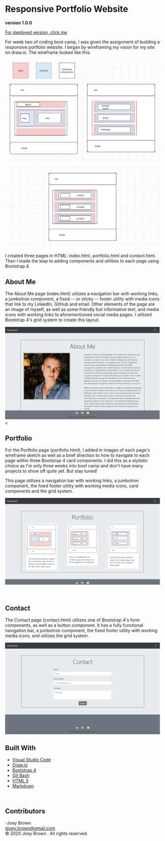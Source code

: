 # Responsive Portfolio Website

**version 1.0.0**

[For deployed version, click me](https://joeybrown-ctrl.github.io/)

For week two of coding boot camp, I was given the assignment of building a responsive portfolio website. I began by wireframing my vision for my site on draw.io. The wireframe looked like this:

![Image of top line of wireframe](https://github.com/joeybrown-ctrl/joeybrown-ctrl.github.io/blob/master/images/wireframe-topline.png)

![Image of bottom line of wireframe](https://github.com/joeybrown-ctrl/joeybrown-ctrl.github.io/blob/master/images/wireframe-bottomline.png)

I created three pages in HTML: index.html, portfolio.html and contact.html. Then I made the leap to adding components and utilities to each page using Bootstrap 4. 
<br>

## About Me

The About Me page (index.html) utilizes a navigation bar with working links, a jumbotron component, a fixed -- or sticky -- footer utility with media icons that link to my LinkedIn, GitHub and email. Other elements of the page are an image of myself, as well as some friendly but informative text, and media icons with working links to aforementioned social media pages. I utilized Bootstrap 4's grid system to create this layout.

![Image of About Me page](https://github.com/joeybrown-ctrl/joeybrown-ctrl.github.io/blob/master/images/aboutme.png)
<

## Portfolio

For the Portfolio page (portfolio.html), I added in images of each page's wireframe sketch as well as a brief direction to how to navigate to each page within three Bootstrap 4 card components. I did this as a stylistic choice as I'm only three weeks into boot camp and don't have many projects to show off quite yet. But stay tuned! 

This page utilizes a navigation bar with working links, a jumbotron component, the fixed footer utility with working media icons, card components and the grid system.

![Image of Portfolio page](https://github.com/joeybrown-ctrl/joeybrown-ctrl.github.io/blob/master/images/portfolio.png)
   
<br>

## Contact

The Contact page (contact.html) utilizes one of Bootstrap 4's form components, as well as a button component. It has a fully functional navigation bar, a jumbotron component, the fixed footer utility with working media icons, and utilizes the grid system.

![Image of Contact page](https://github.com/joeybrown-ctrl/joeybrown-ctrl.github.io/blob/master/images/contact.png)
<br>

## Built With

* [Visual Studio Code](https://code.visualstudio.com/)
* [Draw.io](https://app.diagrams.net/)
* [Bootstrap 4](https://getbootstrap.com/)
* [Git Bash](https://git-scm.com/downloads)
* [HTML 5](https://developer.mozilla.org/en-US/docs/Web/Guide/HTML/HTML5)
* [Markdown](https://guides.github.com/features/mastering-markdown/) 
<br>

## Contributors

-Joey Brown <br> <gjoey.brown@gmail.com> <br> &copy; 2020 Joey Brown . All rights reserved.
